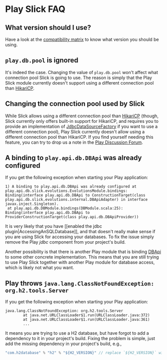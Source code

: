 # Play Slick FAQ

## What version should I use?

Have a look at the [compatibility matrix](https://github.com/playframework/play-slick#all-releases) to know what version you should be using.

## `play.db.pool` is ignored

It's indeed the case. Changing the value of `play.db.pool` won't affect what connection pool Slick is going to use. The reason is simply that the Play Slick module currently doesn't support using a different connection pool than [HikariCP](https://github.com/brettwooldridge/HikariCP).

## Changing the connection pool used by Slick

While Slick allows using a different connection pool than [HikariCP](https://github.com/brettwooldridge/HikariCP) (though, Slick currently only offers built-in support for HikariCP, and requires you to provide an implementation of [JdbcDataSourceFactory](https://scala-slick.org/doc/3.3.2/api/index.html#slick.jdbc.JdbcDataSourceFactory) if you want to use a different connection pool), Play Slick currently doesn't allow using a different connection pool than HikariCP. If you find yourself needing this feature, you can try to drop us a note in the [Play Discussion Forum](https://github.com/playframework/playframework/discussions).

## A binding to `play.api.db.DBApi` was already configured

If you get the following exception when starting your Play application:

```
1) A binding to play.api.db.DBApi was already configured at play.api.db.slick.evolutions.EvolutionsModule.bindings:
Binding(interface play.api.db.DBApi to ConstructionTarget(class play.api.db.slick.evolutions.internal.DBApiAdapter) in interface javax.inject.Singleton).
 at play.api.db.DBModule.bindings(DBModule.scala:25):
Binding(interface play.api.db.DBApi to ProviderConstructionTarget(class play.api.db.DBApiProvider))
```

It is very likely that you have [[enabled the jdbc plugin|AccessingAnSQLDatabase]], and that doesn't really make sense if you are using Slick for accessing your databases. To fix the issue simply remove the Play *jdbc* component from your project's build.

Another possibility is that there is another Play module that is binding [DBApi](api/scala/play/api/db/DBApi.html) to some other concrete implementation. This means that you are still trying to use Play Slick together with another Play module for database access, which is likely not what you want.

## Play throws `java.lang.ClassNotFoundException: org.h2.tools.Server`

If you get the following exception when starting your Play application:

```
java.lang.ClassNotFoundException: org.h2.tools.Server
        at java.net.URLClassLoader$1.run(URLClassLoader.java:372)
        at java.net.URLClassLoader$1.run(URLClassLoader.java:361)
        ...
```

It means you are trying to use a H2 database, but have forgot to add a dependency to it in your project's build. Fixing the problem is simple, just add the missing dependency in your project's build, e.g.,

```scala
"com.h2database" % "h2" % "${H2_VERSION}" // replace `${H2_VERSION}` with an actual version number
```
